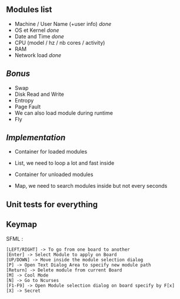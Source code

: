 **Modules list**
---------------------

- Machine / User Name (+user info) *done*
- OS et Kernel *done*
- Date and Time *done*
- CPU (model / hz / nb cores / activity)
- RAM
- Network load *done*

*Bonus*
--------------------
- Swap
- Disk Read and Write
- Entropy
- Page Fault
- We can also load module during runtime
- Fly

***Implementation***
---------------------
- Container for loaded modules
 - List, we need to loop a lot and fast inside

- Container for unloaded modules
 - Map, we need to search modules inside but not every seconds

**Unit tests for everything**
---------------------


**Keymap**
---------------------
 SFML :

    [LEFT/RIGHT] -> To go from one board to another
    [Enter] -> Select Module to apply on Board
    [UP/DOWN] -> Move inside the module selection dialog
    [P] -> Open Text Dialog Area to specify new module path
    [Return] -> Delete module from current Board
    [M] -> Cool Mode
    [N] -> Go to Ncurses
    [F1-F9] -> Open Module selection dialog on board specify by F[x]
    [X] -> Secret
